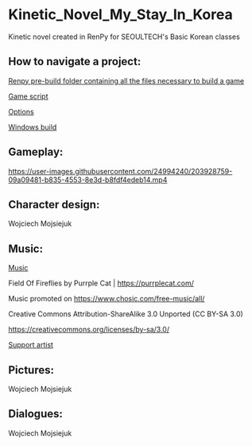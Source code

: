 # Kinetic_Novel_My_Stay_In_Korea

 Kinetic novel created in RenPy for SEOULTECH's Basic Korean classes

## How to navigate a project:

[Renpy pre-build folder containing all the files necessary to build a game](./Seoul/game)

[Game script](Seoul/game/script.rpy)

[Options](/Seoul/game/options.rpy)

[Windows build](/Seoul-1.0-pc/Seoul-1.0-pc/)

## Gameplay:

https://user-images.githubusercontent.com/24994240/203928759-09a09481-b835-4553-8e3d-b8fdf4edeb14.mp4

## Character design:
Wojciech Mojsiejuk

## Music:
[Music](Seoul/game/purrple-cat-field-of-fireflies.mp3)

Field Of Fireflies by Purrple Cat | https://purrplecat.com/

Music promoted on https://www.chosic.com/free-music/all/

Creative Commons Attribution-ShareAlike 3.0 Unported (CC BY-SA 3.0)

https://creativecommons.org/licenses/by-sa/3.0/

[Support artist](https://purrplecat.bandcamp.com/track/field-of-fireflies)

## Pictures:
Wojciech Mojsiejuk

## Dialogues:
Wojciech Mojsiejuk
